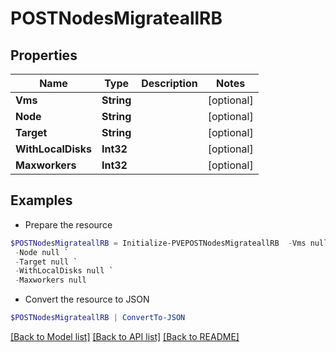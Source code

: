 # POSTNodesMigrateallRB
## Properties

Name | Type | Description | Notes
------------ | ------------- | ------------- | -------------
**Vms** | **String** |  | [optional] 
**Node** | **String** |  | [optional] 
**Target** | **String** |  | [optional] 
**WithLocalDisks** | **Int32** |  | [optional] 
**Maxworkers** | **Int32** |  | [optional] 

## Examples

- Prepare the resource
```powershell
$POSTNodesMigrateallRB = Initialize-PVEPOSTNodesMigrateallRB  -Vms null `
 -Node null `
 -Target null `
 -WithLocalDisks null `
 -Maxworkers null
```

- Convert the resource to JSON
```powershell
$POSTNodesMigrateallRB | ConvertTo-JSON
```

[[Back to Model list]](../README.md#documentation-for-models) [[Back to API list]](../README.md#documentation-for-api-endpoints) [[Back to README]](../README.md)

